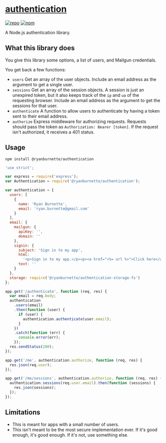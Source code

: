 # [authentication](https://www.npmjs.com/package/@ryanburnette/authentication)

[![repo](https://img.shields.io/badge/repository-Github-black.svg?style=flat-square)](https://github.com/ryanburnette/authentication)
[![npm](https://img.shields.io/badge/package-NPM-green.svg?style=flat-square)](https://www.npmjs.com/package/@ryanburnette/authentication)

A Node.js authentication library.

## What this library does

You give this library some options, a list of users, and Mailgun credentials.

You get back a few functions:

- `users` Get an array of the user objects. Include an email address as the
  argument to get a single user.
- `sessions` Get an array of the session objects. A session is just an unexpired
  token, but it also keeps track of the `ip` and `ua` of the requesting browser.
  Include an email address as the argument to get the sessions for that user.
- `authenticate` A function to allow users to authenticate by having a token
  sent to their email address.
- `authorize` Express middleware for authorizing requests. Requests should pass
  the token as `Authorization: Bearer [token]`. If the request isn't authorized,
  it receives a 401 status.

## Usage

```
npm install @ryanburnette/authentication
```

```js
'use strict';

var express = require('express');
var Authentication = require('@ryanburnette/authentication');

var authentication = {
  users: [
    {
      name: 'Ryan Burnette',
      email: 'ryan.burnette@gmail.com'
    }
  ],
  email: {
    mailgun: {
      apiKey: '',
      domain: ''
    },
    signin: {
      subject: 'Sign in to my app',
      html:
        '<p>Sign in to my app.</p><p><a href="<%= url %>">Click here</a></p>',
      text: ''
    }
  },
  storage: require('@ryanburnette/authentication-storage-fs')
};

app.get('/authenticate', function (req, res) {
  var email = req.body;
  authentication
    .users(email)
    .then(function (user) {
      if (user) {
        authentication.authenticate(user.email);
      }
    })
    .catch(function (err) {
      console.error(err);
    });
  res.sendStatus(200);
});

app.get('/me', authentication.authorize, function (req, res) {
  res.json(req.user);
});

app.get('/me/sessions', authentication.authorize, function (req, res) {
  authentication.sessions(req.user.email).then(function (sessions) {
    res.json(sessions);
  });
});
```

## Limitations

- This is meant for apps with a small number of users.
- This isn't meant to be the most secure implementation ever. If it's good
  enough, it's good enough. If it's not, use something else.
